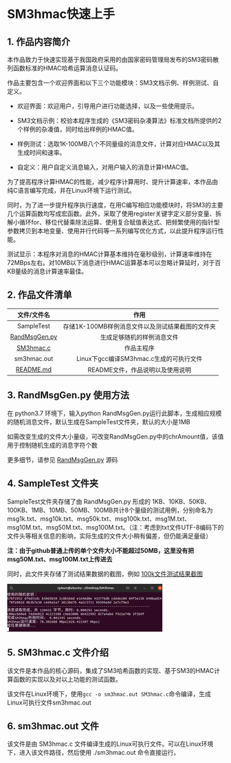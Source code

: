 # SM3hmac快速上手
## 1. 作品内容简介

本作品致力于快速实现基于我国政府采用的由国家密码管理局发布的SM3密码散列函数标准的HMAC哈希运算消息认证码。

作品主要包含一个欢迎界面和以下三个功能模块：SM3文档示例、样例测试、自定义。
    
+ 欢迎界面：欢迎用户，引导用户进行功能选择，以及一些使用提示。
  
+ SM3文档示例：校验本程序生成的《SM3密码杂凑算法》标准文档所提供的2个样例的杂凑值，同时给出样例的HMAC值。
  
+ 样例测试：选取1K-100MB八个不同量级的消息文件，计算对应HMAC以及其生成时间和速率。
  
+ 自定义：用户自定义消息输入，对用户输入的消息计算HMAC值。

为了提高程序计算HMAC的性能，减少程序计算用时、提升计算速率，本作品由纯C语言编写完成，并在Linux环境下运行测试。

同时，为了进一步提升程序执行速度，在用C编写相应功能模块时，将SM3的主要几个运算函数均写成宏函数。此外，采取了使用register关键字定义部分变量、拆解小循环for、移位代替乘除法运算、使用复合赋值表达式、把频繁使用的指针型参数拷贝到本地变量、使用并行代码等一系列编写优化方式，以此提升程序运行性能。

测试显示：本程序对消息的HMAC计算基本维持在毫秒级别，计算速率维持在72MBps左右。对10MB以下消息进行HMAC运算基本可以忽略计算延时，对于百KB量级的消息计算速率最佳。

## 2. 作品文件清单

| 文件/文件名 | 作用 |
| :--------: | :--: |
| SampleTest | 存储1K-100MB样例消息文件以及测试结果截图的文件夹 |
| [RandMsgGen.py](./RandMsgGen.py) | 生成足够随机的样例消息文件 |
| [SM3hmac.c](./SM3hmac.c) | 作品主程序 |
| sm3hmac.out | Linux下gcc编译SM3hmac.c生成的可执行文件 |
| [README.md](./README.md) | README文件，作品说明以及使用说明 |
## 3. RandMsgGen.py 使用方法

在 python3.7 环境下，输入python RandMsgGen.py运行此脚本，生成相应规模的随机消息文件，默认生成在SampleTest文件夹，默认的大小是1MB

如需改变生成的文件大小量级，可改变RandMsgGen.py中的chrAmount值，该值用于控制随机生成的消息字符个数

更多细节，请参见 [RandMsgGen.py](./RandMsgGen.py) 源码

## 4. SampleTest 文件夹

SampleTest文件夹存储了由 RandMsgGen.py 形成的 1KB、10KB、50KB、100KB、1MB、10MB、50MB、100MB共计8个量级的测试用例，分别命名为msg1k.txt、msg10k.txt、msg50k.txt、msg100k.txt、msg1M.txt、msg10M.txt、msg50M.txt、msg100M.txt。（注：考虑到txt文件UTF-8编码下的文件头等相关信息的影响，实际生成的文件大小稍有偏差，但仍能满足量级）

**注：由于github普通上传的单个文件大小不能超过50MB，这里没有把msg50M.txt、msg100M.txt上传进去**

同时，此文件夹存储了测试结果数据的截图，例如 [100k文件测试结果截图](./TestSample/测试结果截图/100K/100k1.png)

<img src="./TestSample/测试结果截图/100K/100k1.png" alt="100k文件测试结果截图" style="zoom:50%;" />

## 5. SM3hmac.c 文件介绍

该文件是本作品的核心源码，集成了SM3哈希函数的实现、基于SM3的HMAC计算函数的实现以及对以上功能的测试函数。  

该文件在Linux环境下，使用` gcc -o sm3hmac.out SM3hmac.c `命令编译，生成Linux可执行文件sm3hmac.out

## 6. sm3hmac.out 文件

该文件是由 SM3hmac.c 文件编译生成的Linux可执行文件。可以在Linux环境下，进入该文件路径，然后使用 ./sm3hmac.out 命令直接运行。